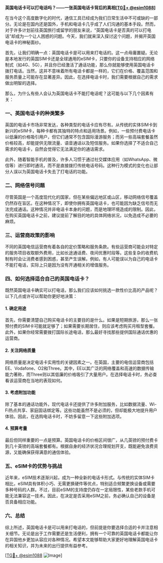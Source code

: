 **英国电话卡可以打电话吗？——一张英国电话卡背后的真相[[TG💪+ @esim1088](https://t.me/s/esim1088)]**

在当今这个高度数字化的时代，通信工具已经成为我们日常生活中不可或缺的一部分。无论是在国内还是国外，手机和电话卡几乎成了人们沟通的基本手段。然而，对于许多计划前往英国旅行或留学的朋友来说，“英国电话卡是否真的可以打电话”却成为一个让人困惑的问题。今天，我们就来深入探讨这个问题，并揭开英国电话卡的神秘面纱。

首先，让我们明确一点：英国电话卡是可以用来打电话的。这一点毋庸置疑。无论是本地发行的英国SIM卡还是全球通用的eSIM卡，只要你的设备支持相应的网络制式（如4G、5G），并且你已经激活了通话功能，那么你就能够使用英国电话卡拨打电话。当然，这并不意味着所有电话卡都是一样的，它们在价格、覆盖范围和服务质量上可能存在显著差异。因此，在选择电话卡时，我们需要根据自己的需求做出明智的选择。

那么，为什么有些人会认为英国电话卡不能打电话呢？这可能与以下几个因素有关：

### **一、英国电话卡的种类繁多**
英国的电话卡市场非常发达，各种类型的电话卡应有尽有。从传统的实体SIM卡到新兴的eSIM卡，每种卡都有其独特的特点和适用场景。例如，一些预付费电话卡以低廉的价格吸引用户，但它们通常不包含国际漫游服务；而另一些高端套餐虽然价格较高，却能提供无限流量、语音通话以及短信服务。如果你选择了不适合自己需求的电话卡，自然会觉得它无法满足你的通话需求。

此外，随着智能手机的普及，许多人习惯于通过社交媒体应用（如WhatsApp、微信等）进行即时通讯，而不是直接拨打传统电话号码。这种行为模式的变化也让部分人误以为英国电话卡失去了打电话的功能。

### **二、网络信号问题**
尽管英国是一个高度现代化的国家，但在某些偏远地区或山区，移动网络信号覆盖仍然存在盲区。在这种情况下，即使你拥有英国电话卡，也可能因为缺乏信号而无法完成通话。这种情况并非电话卡本身的问题，而是地理环境造成的限制。因此，在购买英国电话卡之前，建议提前了解目的地的具体网络状况，以免造成不必要的麻烦。

### **三、运营商政策的影响**
不同的英国电信运营商有着各自的定价策略和服务条款。有些运营商可能会对特定的服务项目收取额外费用，比如长途通话费、夜间优惠时段等。这些复杂的收费机制有时会让消费者感到困惑，甚至产生误解。例如，有人可能误以为自己的电话卡不能打电话，实际上只是因为没有开通相关的增值服务。

### **四、如何选择适合自己的英国电话卡？**
既然英国电话卡确实可以打电话，那么我们应该如何挑选一款性价比高的产品呢？以下几点或许可以帮助你更好地决策：

#### **1. 确定用途**
首先，你需要清楚自己购买电话卡的主要目的是什么。如果是短期旅游，那么一张预付费的SIM卡可能就足够了；如果需要长期居住，则应该考虑购买月租型套餐。此外，如果你经常需要拨打国际长途电话，那么最好寻找那些提供国际通话优惠的运营商。

#### **2. 关注网络质量**
网络质量是决定电话卡实用性的关键因素之一。在英国，主要的电信运营商包括EE、Vodafone、O2和Three。其中，EE以其广泛的网络覆盖和高速的数据传输能力著称，而Three则以其低廉的价格吸引了大量用户。在选择电话卡时，务必查看该运营商在当地的表现如何。

#### **3. 考虑附加功能**
除了基本的通话功能外，现代电话卡还提供了许多附加服务，比如数据流量、Wi-Fi热点共享、家庭固话绑定等。这些功能虽然不是必须的，但却能极大地提升用户体验。因此，在选购电话卡时，不妨多留意一下这些附加选项。

#### **4. 预算考量**
最后但同样重要的一点是预算。英国电话卡的价格区间很广，从几英镑的预付费卡到几十英镑的高端套餐都有。根据自身的经济状况合理规划开支，既能避免浪费资源，又能确保获得满意的通信体验。

### **五、eSIM卡的优势与挑战**
近年来，eSIM技术逐渐兴起，成为一种全新的电话卡形式。与传统的实体SIM卡相比，eSIM具有体积小巧、无需更换硬件等优点，特别适合频繁更换设备或需要多种号码的人群。不过，目前eSIM的支持度仍存在一定局限性，某些老款手机可能无法兼容这一技术。因此，在决定是否采用eSIM之前，务必确认自己的设备是否具备相应功能。

### **六、总结**
综上所述，英国电话卡是可以用来打电话的，但前提是你要选择合适的卡并注意相关细节。无论是出于工作需要还是生活便利，拥有一个可靠的英国电话卡都能让你在异国他乡更加从容应对各种情况。希望本文能够帮助大家更好地理解英国电话卡的相关知识，并为未来的出行提供有益参考。

[[TG💪+ @esim1088](https://t.me/s/esim1088) ![Image](https://i.postimg.cc/4NQfJmqS/Snipaste-2025-05-13-00-14-12.png)]
